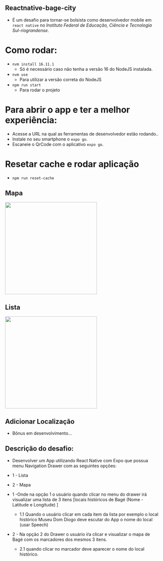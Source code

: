 ## Reactnative-bage-city
- É um desafio para tornar-se bolsista como desenvolvedor mobile em `react native` no *Instituto Federal de Educação, Ciência e Tecnologia Sul-riograndense*.

# Como rodar:
- `nvm install 16.11.1`
  - Só é necessário caso não tenha a versão 16 do NodeJS instalada.
- `nvm use`
  - Para utilizar a versão correta do NodeJS
- `npm run start`
  - Para rodar o projeto

# Para abrir o app e ter a melhor experiência:
- Acesse a URL na qual as ferramentas de desenvolvedor estão rodando..
- Instale no seu smartphone o `expo go`.
- Escaneie o QrCode com o aplicativo `expo go`.

# Resetar cache e rodar aplicação
- `npm run reset-cache`


## Mapa
<img src="https://user-images.githubusercontent.com/66435387/180370466-a0ee458a-d672-40d7-aec4-7f1c54b8293e.png" height="300px">

## Lista
<img src="https://user-images.githubusercontent.com/66435387/180370476-d96bf16b-5b3a-46ba-af8b-64c1ee9d2cbb.png" height="300px">


## Adicionar Localização
- Bônus em desenvolvimento...

## Descrição do desafio:
- Desenvolver um App utilizando React Native com Expo que possua menu Navigation Drawer com as seguintes opções:
- 1 - Lista
- 2 - Mapa


- 1 -Onde na opção 1 o usuário quando clicar no menu do drawer irá visualizar uma lista de 3 itens [locais históricos de Bagé (Nome - Latitude e Longitude) ]
  - 1.1 Quando o usuário clicar em cada item da lista por exemplo o local histórico Museu Dom Diogo deve escutar do App o nome do local (usar Speech)

- 2 - Na opção 2 do Drawer o usuário iŕa clicar e visualizar o mapa de Bagé com os marcadores dos mesmos 3 itens.
  - 2.1 quando clicar no marcador deve aparecer o nome do local histórico.
